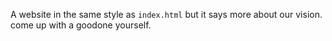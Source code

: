 A website in the same style as `index.html` but it says more about our vision. come up with a goodone yourself.
